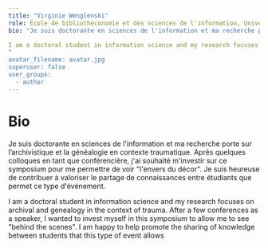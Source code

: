 ```yaml
---
title: "Virginie Wenglenski"
role: École de bibliothéconomie et des sciences de l'information, Université de Montréal
bio: "Je suis doctorante en sciences de l'information et ma recherche porte sur l’archivistique et la généalogie en contexte traumatique. Après quelques colloques en tant que conférencière, j'ai souhaité m'investir sur ce symposium pour me permettre de voir "l'envers du décor". Je suis heureuse de contribuer à valoriser le partage de connaissances entre étudiants que permet ce type d'évènement.

I am a doctoral student in information science and my research focuses on archival and genealogy in the context of trauma. After a few conferences as a speaker, I wanted to invest myself in this symposium to allow me to see "behind the scenes". I am happy to help promote the sharing of knowledge between students that this type of event allows 
"
avatar_filename: avatar.jpg
superuser: false
user_groups:
  - author
---
```


# Bio
Je suis doctorante en sciences de l'information et ma recherche porte sur l’archivistique et la généalogie en contexte traumatique. Après quelques colloques en tant que conférencière, j'ai souhaité m'investir sur ce symposium pour me permettre de voir "l'envers du décor". Je suis heureuse de contribuer à valoriser le partage de connaissances entre étudiants que permet ce type d'évènement.

I am a doctoral student in information science and my research focuses on archival and genealogy in the context of trauma. After a few conferences as a speaker, I wanted to invest myself in this symposium to allow me to see "behind the scenes". I am happy to help promote the sharing of knowledge between students that this type of event allows 
